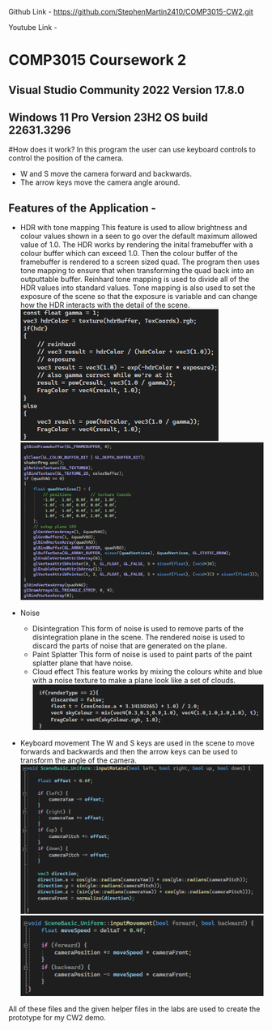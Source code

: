 Github Link - https://github.com/StephenMartin2410/COMP3015-CW2.git

Youtube Link - 

# COMP3015 Coursework 2
## Visual Studio Community 2022 Version 17.8.0
## Windows 11 Pro Version 23H2 OS build 22631.3296

#How does it work?
In this program the user can use keyboard controls to control the position of the camera.
- W and S move the camera forward and backwards.
- The arrow keys move the camera angle around.

##  Features of the Application -

- HDR with tone mapping
This feature is used to allow brightness and colour values shown in a seen to go over the default maximum allowed value of 1.0. The HDR works by rendering the inital framebuffer with a colour buffer which can exceed 1.0. Then the colour buffer of the framebuffer is rendered to a screen sized quad. The program then uses tone mapping to ensure that when transforming the quad back into an outputtable buffer. Reinhard tone mapping is used to divide all of the HDR values into standard values. Tone mapping is also used to set the exposure of the scene so that the exposure is variable and can change how the HDR interacts with the detail of the scene.
![alt text](image-1.png)
![alt text](image-2.png)

- Noise
  - Disintegration 
  This form of noise is used to remove parts of the disintegration plane in the scene. The rendered noise is used to discard the parts of noise that are generated on the plane.
  - Paint Splatter 
  This form of noise is used to paint parts of the paint splatter plane that have noise. 
  - Cloud effect
This feature works by mixing the colours white and blue with a noise texture to make a plane look like a set of clouds.
![alt text](image.png)

- Keyboard movement 
The W and S keys are used in the scene to move forwards and backwards and then the arrow keys can be used to transform the angle of the camera.
![alt text](image-3.png)
![alt text](image-4.png)

All of these files and the given helper files in the labs are used to create the prototype for my CW2 demo.
